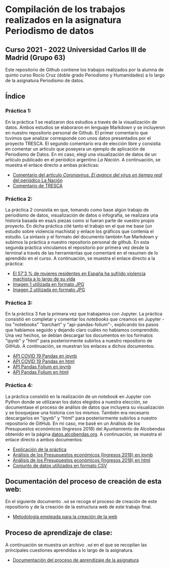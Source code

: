 #  Compilación de los trabajos realizados en la asignatura Periodismo de datos
## Curso  2021 - 2022 Universidad Carlos III de Madrid (Grupo 63)
Este repositorio de Github contiene los trabajos realizados por la alumna de quinto curso Rocío Cruz (doble grado Periodismo y Humanidades) a lo largo de la asignatura Periodismo de datos. 
## Índice 
### Práctica 1:
En la práctica 1 se realizaron dos estudios a través de la visualización de datos. Ambos estudios se elaboraron en lenguaje Markdown y se incluyeron en nuestro repositorio personal de Github. El primer comentario que tuvimos que analizar corresponde con unos datos presentados por el proyecto TRESCA. El segundo comentario era de elección libre y consistía en comentar un artículo que poseyera un ejemplo de aplicación de Periodismo de Datos. En mi caso, elegí una visualización de datos de un artículo publicado en el periódico argentino *La Nación*. A continuación, se muestra el enlace directo a ambas prácticas:
- [Comentario del artículo *Coronavirus. El avance del virus en tiempo real* del periódico La Nación](https://github.com/Pontedatos/RocioCruz/blob/fbd56429d4826c691c5403235c88649b19e95b71/practica-1-libre.md)
- [Comentario de TRESCA](https://github.com/Pontedatos/RocioCruz/blob/fbd56429d4826c691c5403235c88649b19e95b71/practica-1-tresca.md)
### Práctica 2:
La práctica 2 consistía en que, tomando como base algún trabajo de periodismo de datos, visualización de datos o infografía, se realizara una historia basada en esa/s piezas como si fueran parte de vuestro propio proyecto. En dicha práctica cité tanto el trabajo en el que me base (un estudio sobre violencia machista) y enlace los gráficos que contenía el estudio. La sintaxis y el formato del documento también fue Markdown y subimos la práctica a nuestro repositorio personal de github. En esta segunda práctica vinculamos el repositorio por primera vez desde la terminal a través de las herramientas que comentaré en el resumen de lo aprendido en el curso. A continuación, se muestra el enlace directo a la práctica:
- [El 57’3 % de mujeres residentes en España ha sufrido violencia machista a lo largo de su vida](https://github.com/Pontedatos/RocioCruz/blob/93c6a2fa1761c85633d3d3c49c924b9e3c7f7ad7/practica-2.md)
- [Imagen 1 utilizada en formato JPG](https://github.com/Pontedatos/RocioCruz/blob/e67694da1a957393bc95c0b2fe6fca7215de8d54/violenciaedad.JPG)
- [Imagen 2 utilizada en formato JPG](https://github.com/Pontedatos/RocioCruz/blob/e67694da1a957393bc95c0b2fe6fca7215de8d54/violenciapareja.JPG)
### Práctica 3: 
En la práctica 3 fue la primera vez que trabajamos con Jupyter. La práctica consistió en completar y comentar los *notebooks* que creamos en Jupyter -los "notebooks" "barchart" y "api-pandas-folium"-, explicando los pasos que habíamos seguido y dejando claro cuáles no habíamos comprendido. Una vez hechos, se debían descargar los documentos en los formatos "ipynb" y "html" para posteriormente subirlos a nuestro repositorio de GitHub. A continuación, se muestran los enlaces a dichos documentos:
- [API COVID 19 Pandas en ipynb](https://github.com/Pontedatos/RocioCruz/blob/3c665fca267fa8ec5327c4fe4a5b55584332a97b/python-api-covid-pandas%20(1).ipynb)
- [API COVID 19 Pandas en html](https://github.com/Pontedatos/RocioCruz/blob/3c665fca267fa8ec5327c4fe4a5b55584332a97b/python-api-covid-pandas%20(1).html)
- [API Pandas Folium en ipynb](https://github.com/Pontedatos/RocioCruz/blob/3c665fca267fa8ec5327c4fe4a5b55584332a97b/api-pandas-folium%20(1).ipynb)
- [API Pandas Folium en html](https://github.com/Pontedatos/RocioCruz/blob/3c665fca267fa8ec5327c4fe4a5b55584332a97b/api-pandas-folium%20(1).html)
### Práctica 4:
La práctica consistió en la realización de un *notebook* en Jupyter con Python donde se utilizaran los datos elegidos a nuestra elección, se documentase el proceso de análisis de datos que incluyera su visualización y se bosquejase una historia con los mismos. También era necesario descargarlos en "ipynb" y "html" para posteriormente subirlos a nuestro repositorio de GitHub. En mi caso, me basé en un Análisis de los Presupuestos económicos (Ingresos 2018) del Ayuntamiento de Alcobendas obtenido en la página [datos.alcobendas.org](https://datos.alcobendas.org/dataset/f1b27265-9654-447f-baef-2f3619a59baa/resource/7ba7d14a-7f1b-4533-8492-2448ed7d923c). A continuación, se muestra el enlace directo a ambos documentos:
- [Explicación de la práctica](https://github.com/Pontedatos/RocioCruz/blob/e67694da1a957393bc95c0b2fe6fca7215de8d54/practica-4.md)
- [Análisis de los Presupuestos económicos (Ingresos 2018) en ipynb](https://github.com/Pontedatos/RocioCruz/blob/15db9402f6eabbe4fc46f5224765551d16c40ba0/python-csv-ingresos-pandas.ipynb)
- [Análisis de los Presupuestos económicos (Ingresos 2018) en html](https://github.com/Pontedatos/RocioCruz/blob/15db9402f6eabbe4fc46f5224765551d16c40ba0/python-csv-ingresos-pandas.html)
- [Conjunto de datos utilizados en formato CSV](https://github.com/Pontedatos/RocioCruz/blob/e67694da1a957393bc95c0b2fe6fca7215de8d54/practica-4.csv.csv)
## Documentación del proceso de creación de esta web: 
En el siguiente documento `.md` se recoge el proceso de creación de este repositiorio y de la creación de la estructura web de este trabajo final.
- [Metodología empleada para la creación de la web](https://github.com/Pontedatos/RocioCruz/blob/4f4182dcf00ccf064a156c796bf25746150b60f5/Metodolog%C3%ADa.md)
## Proceso de aprendizaje de clase:
A continuación se muestra un archivo `.md` en el que se recopilan las principales cuestiones aprendidas a lo largo de la asignatura.
- [Documentación del proceso de aprendizaje de la asignatura](https://github.com/Pontedatos/RocioCruz/blob/d707c00b4e13894e85aa2c4b87f93c561c616ec6/Resumen.md)
